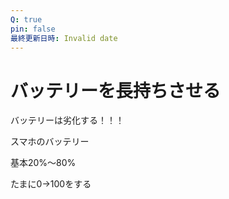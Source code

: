 ```yaml
---
Q: true
pin: false
最終更新日時: Invalid date
---
```

# バッテリーを長持ちさせる

バッテリーは劣化する！！！

スマホのバッテリー

基本20%〜80%

たまに0→100をする